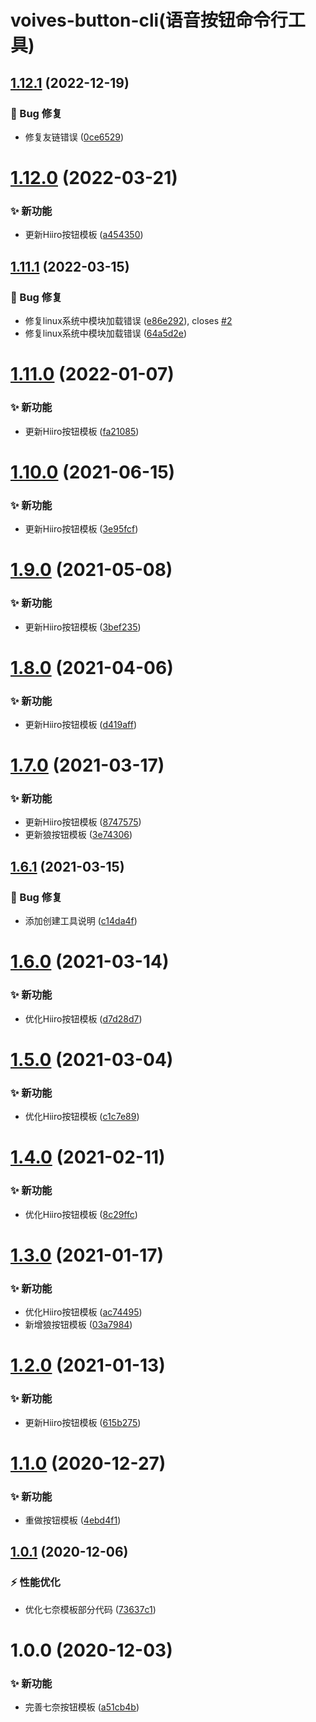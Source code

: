 # voives-button-cli(语音按钮命令行工具)

## [1.12.1](https://github.com/blacktunes/voices-button-cli/compare/v1.12.0...v1.12.1) (2022-12-19)


### 🐛 Bug 修复

* 修复友链错误 ([0ce6529](https://github.com/blacktunes/voices-button-cli/commit/0ce6529))

# [1.12.0](https://github.com/blacktunes/voices-button-cli/compare/v1.11.1...v1.12.0) (2022-03-21)


### ✨ 新功能

* 更新Hiiro按钮模板 ([a454350](https://github.com/blacktunes/voices-button-cli/commit/a454350))

## [1.11.1](https://github.com/blacktunes/voices-button-cli/compare/v1.11.0...v1.11.1) (2022-03-15)


### 🐛 Bug 修复

* 修复linux系统中模块加载错误 ([e86e292](https://github.com/blacktunes/voices-button-cli/commit/e86e292)), closes [#2](https://github.com/blacktunes/voices-button-cli/issues/2)
* 修复linux系统中模块加载错误 ([64a5d2e](https://github.com/blacktunes/voices-button-cli/commit/64a5d2e))

# [1.11.0](https://github.com/blacktunes/voices-button-cli/compare/v1.10.0...v1.11.0) (2022-01-07)


### ✨ 新功能

* 更新Hiiro按钮模板 ([fa21085](https://github.com/blacktunes/voices-button-cli/commit/fa21085))

# [1.10.0](https://github.com/blacktunes/voices-button-cli/compare/v1.9.0...v1.10.0) (2021-06-15)


### ✨ 新功能

* 更新Hiiro按钮模板 ([3e95fcf](https://github.com/blacktunes/voices-button-cli/commit/3e95fcf))

# [1.9.0](https://github.com/blacktunes/voices-button-cli/compare/v1.8.0...v1.9.0) (2021-05-08)


### ✨ 新功能

* 更新Hiiro按钮模板 ([3bef235](https://github.com/blacktunes/voices-button-cli/commit/3bef235))

# [1.8.0](https://github.com/blacktunes/voices-button-cli/compare/v1.7.0...v1.8.0) (2021-04-06)


### ✨ 新功能

* 更新Hiiro按钮模板 ([d419aff](https://github.com/blacktunes/voices-button-cli/commit/d419aff))

# [1.7.0](https://github.com/blacktunes/voices-button-cli/compare/v1.6.1...v1.7.0) (2021-03-17)


### ✨ 新功能

* 更新Hiiro按钮模板 ([8747575](https://github.com/blacktunes/voices-button-cli/commit/8747575))
* 更新狼按钮模板 ([3e74306](https://github.com/blacktunes/voices-button-cli/commit/3e74306))

## [1.6.1](https://github.com/blacktunes/voices-button-cli/compare/v1.6.0...v1.6.1) (2021-03-15)


### 🐛 Bug 修复

* 添加创建工具说明 ([c14da4f](https://github.com/blacktunes/voices-button-cli/commit/c14da4f))

# [1.6.0](https://github.com/blacktunes/voices-button-cli/compare/v1.5.0...v1.6.0) (2021-03-14)


### ✨ 新功能

* 优化Hiiro按钮模板 ([d7d28d7](https://github.com/blacktunes/voices-button-cli/commit/d7d28d7))

# [1.5.0](https://github.com/blacktunes/voices-button-cli/compare/v1.4.0...v1.5.0) (2021-03-04)


### ✨ 新功能

* 优化Hiiro按钮模板 ([c1c7e89](https://github.com/blacktunes/voices-button-cli/commit/c1c7e89))

# [1.4.0](https://github.com/blacktunes/voices-button-cli/compare/v1.3.0...v1.4.0) (2021-02-11)


### ✨ 新功能

* 优化Hiiro按钮模板 ([8c29ffc](https://github.com/blacktunes/voices-button-cli/commit/8c29ffc))

# [1.3.0](https://github.com/blacktunes/voices-button-cli/compare/v1.2.0...v1.3.0) (2021-01-17)


### ✨ 新功能

* 优化Hiiro按钮模板 ([ac74495](https://github.com/blacktunes/voices-button-cli/commit/ac74495))
* 新增狼按钮模板 ([03a7984](https://github.com/blacktunes/voices-button-cli/commit/03a7984))

# [1.2.0](https://github.com/blacktunes/voices-button-cli/compare/v1.1.0...v1.2.0) (2021-01-13)


### ✨ 新功能

* 更新Hiiro按钮模板 ([615b275](https://github.com/blacktunes/voices-button-cli/commit/615b275))

# [1.1.0](https://github.com/blacktunes/voices-button-cli/compare/v1.0.1...v1.1.0) (2020-12-27)


### ✨ 新功能

* 重做按钮模板 ([4ebd4f1](https://github.com/blacktunes/voices-button-cli/commit/4ebd4f1))

## [1.0.1](https://github.com/blacktunes/voices-button-cli/compare/v1.0.0...v1.0.1) (2020-12-06)


### ⚡ 性能优化

* 优化七奈模板部分代码 ([73637c1](https://github.com/blacktunes/voices-button-cli/commit/73637c1))

# 1.0.0 (2020-12-03)


### ✨ 新功能

* 完善七奈按钮模板 ([a51cb4b](https://github.com/blacktunes/voices-button-cli/commit/a51cb4b))
